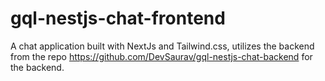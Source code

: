 # gql-nestjs-chat-frontend
A chat application built with NextJs and Tailwind.css, utilizes the backend from the repo https://github.com/DevSaurav/gql-nestjs-chat-backend for the backend.
